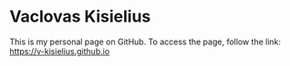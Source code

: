 # Vaclovas Kisielius

This is my personal page on GitHub. To access the page, follow the link: https://v-kisielius.github.io
